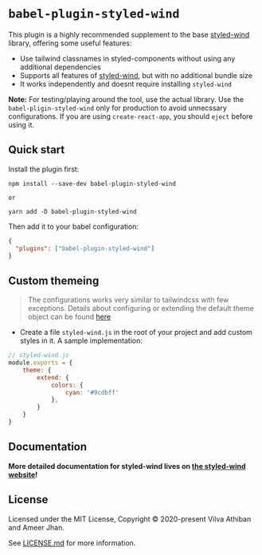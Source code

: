 # `babel-plugin-styled-wind`

This plugin is a highly recommended supplement to the base [styled-wind](https://styled-wind.netlify.app/) library, offering some useful features:

- Use tailwind classnames in styled-components without using any additional dependencies
- Supports all features of [styled-wind](https://github.com/product-ride/styled-wind), but with no additional bundle size
- It works independently and doesnt require installing `styled-wind`

**Note:** For testing/playing around the tool, use the actual library. Use the `babel-pligin-styled-wind` only for production to avoid unnecssary configurations. If you are using `create-react-app`, you should `eject` before using it. 

## Quick start

Install the plugin first:

```
npm install --save-dev babel-plugin-styled-wind

or 

yarn add -D babel-plugin-styled-wind
```

Then add it to your babel configuration:

```JSON
{
  "plugins": ["babel-plugin-styled-wind"]
}
```

## Custom themeing

> The configurations works very similar to tailwindcss with few exceptions. Details about configuring or extending the default theme object can be found [here](https://tailwindcss.com/docs/configuration)

* Create a file `styled-wind.js` in the root of your project and add custom styles in it. A sample implementation: 

```js
// styled-wind.js
module.exports = {
    theme: {
        extend: {
            colors: {
                cyan: '#9cdbff'
            },
        }
    }
}
```

## Documentation

**More detailed documentation for styled-wind lives on [the styled-wind website](https://styled-wind.netlify.app)!**

## License

Licensed under the MIT License, Copyright © 2020-present Vilva Athiban and Ameer Jhan.

See [LICENSE.md](./LICENSE.md) for more information.
